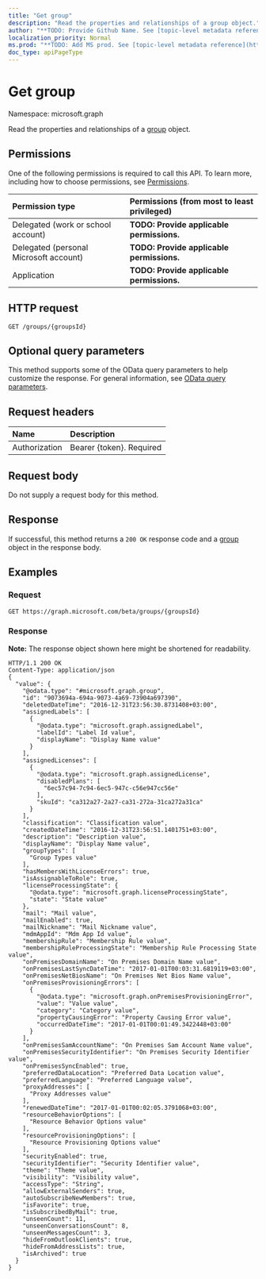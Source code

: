 ```yaml
---
title: "Get group"
description: "Read the properties and relationships of a group object."
author: "**TODO: Provide Github Name. See [topic-level metadata reference](https://msgo.azurewebsites.net/add/document/guidelines/metadata.html#topic-level-metadata)**"
localization_priority: Normal
ms.prod: "**TODO: Add MS prod. See [topic-level metadata reference](https://msgo.azurewebsites.net/add/document/guidelines/metadata.html#topic-level-metadata)**"
doc_type: apiPageType
---
```


# Get group

Namespace: microsoft.graph

Read the properties and relationships of a [group](../resources/group.md) object.

## Permissions
One of the following permissions is required to call this API. To learn more, including how to choose permissions, see [Permissions](/concepts/permissions-reference.md).

|Permission type|Permissions (from most to least privileged)|
|:---|:---|
|Delegated (work or school account)|**TODO: Provide applicable permissions.**|
|Delegated (personal Microsoft account)|**TODO: Provide applicable permissions.**|
|Application|**TODO: Provide applicable permissions.**|

## HTTP request
<!-- {
  "blockType": "ignored"
}
-->
``` http
GET /groups/{groupsId}
```

## Optional query parameters
This method supports some of the OData query parameters to help customize the response. For general information, see [OData query parameters](/graph/query-parameters).

## Request headers
|Name|Description|
|:---|:---|
|Authorization|Bearer {token}. Required|

## Request body
Do not supply a request body for this method.

## Response
If successful, this method returns a `200 OK` response code and a [group](../resources/group.md) object in the response body.

## Examples

### Request
<!-- {
  "blockType": "request",
  "name": "get_group"
}
-->
``` http
GET https://graph.microsoft.com/beta/groups/{groupsId}
```

### Response
**Note:** The response object shown here might be shortened for readability.
<!-- {
  "blockType": "response",
  "truncated": true,
  "@odata.type": "microsoft.graph.group"
}
-->
``` http
HTTP/1.1 200 OK
Content-Type: application/json
{
  "value": {
    "@odata.type": "#microsoft.graph.group",
    "id": "9073694a-694a-9073-4a69-73904a697390",
    "deletedDateTime": "2016-12-31T23:56:30.8731408+03:00",
    "assignedLabels": [
      {
        "@odata.type": "microsoft.graph.assignedLabel",
        "labelId": "Label Id value",
        "displayName": "Display Name value"
      }
    ],
    "assignedLicenses": [
      {
        "@odata.type": "microsoft.graph.assignedLicense",
        "disabledPlans": [
          "6ec57c94-7c94-6ec5-947c-c56e947cc56e"
        ],
        "skuId": "ca312a27-2a27-ca31-272a-31ca272a31ca"
      }
    ],
    "classification": "Classification value",
    "createdDateTime": "2016-12-31T23:56:51.1401751+03:00",
    "description": "Description value",
    "displayName": "Display Name value",
    "groupTypes": [
      "Group Types value"
    ],
    "hasMembersWithLicenseErrors": true,
    "isAssignableToRole": true,
    "licenseProcessingState": {
      "@odata.type": "microsoft.graph.licenseProcessingState",
      "state": "State value"
    },
    "mail": "Mail value",
    "mailEnabled": true,
    "mailNickname": "Mail Nickname value",
    "mdmAppId": "Mdm App Id value",
    "membershipRule": "Membership Rule value",
    "membershipRuleProcessingState": "Membership Rule Processing State value",
    "onPremisesDomainName": "On Premises Domain Name value",
    "onPremisesLastSyncDateTime": "2017-01-01T00:03:31.6819119+03:00",
    "onPremisesNetBiosName": "On Premises Net Bios Name value",
    "onPremisesProvisioningErrors": [
      {
        "@odata.type": "microsoft.graph.onPremisesProvisioningError",
        "value": "Value value",
        "category": "Category value",
        "propertyCausingError": "Property Causing Error value",
        "occurredDateTime": "2017-01-01T00:01:49.3422448+03:00"
      }
    ],
    "onPremisesSamAccountName": "On Premises Sam Account Name value",
    "onPremisesSecurityIdentifier": "On Premises Security Identifier value",
    "onPremisesSyncEnabled": true,
    "preferredDataLocation": "Preferred Data Location value",
    "preferredLanguage": "Preferred Language value",
    "proxyAddresses": [
      "Proxy Addresses value"
    ],
    "renewedDateTime": "2017-01-01T00:02:05.3791068+03:00",
    "resourceBehaviorOptions": [
      "Resource Behavior Options value"
    ],
    "resourceProvisioningOptions": [
      "Resource Provisioning Options value"
    ],
    "securityEnabled": true,
    "securityIdentifier": "Security Identifier value",
    "theme": "Theme value",
    "visibility": "Visibility value",
    "accessType": "String",
    "allowExternalSenders": true,
    "autoSubscribeNewMembers": true,
    "isFavorite": true,
    "isSubscribedByMail": true,
    "unseenCount": 11,
    "unseenConversationsCount": 8,
    "unseenMessagesCount": 3,
    "hideFromOutlookClients": true,
    "hideFromAddressLists": true,
    "isArchived": true
  }
}
```

